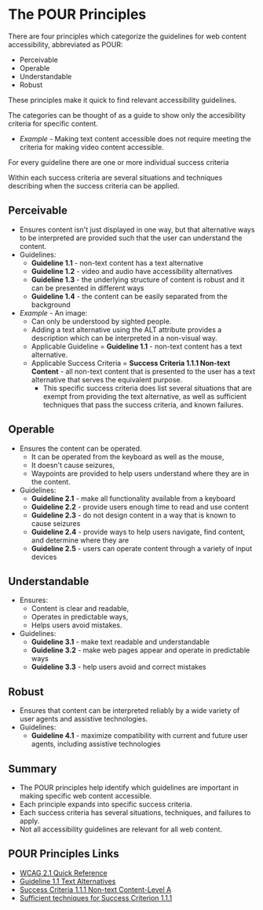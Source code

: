 # The POUR Principles

There are four principles which categorize the guidelines for web content accessibility, abbreviated as POUR:
- Perceivable
- Operable
- Understandable
- Robust


These principles make it quick to find relevant accessibility guidelines.


The categories can be thought of as a guide to show only the accesibility criteria for specific content.
- *Example* - Making text content accessible does not require meeting the criteria for making video content accessible.


For every guideline there are one or more individual success criteria


Within each success criteria are several situations and techniques describing when the success criteria can be applied.


## Perceivable

- Ensures content isn't just displayed in one way, but that alternative ways to be interpreted are provided such that the user can understand the content.
- Guidelines:
    + __Guideline 1.1__ - non-text content has a text alternative
    + __Guideline 1.2__ - video and audio have accessibility alternatives
    + __Guideline 1.3__ - the underlying structure of content is robust and it can be presented in different ways
    + __Guideline 1.4__ - the content can be easily separated from the background
- *Example* - An image:
    + Can only be understood by sighted people.
    + Adding a text alternative using the ALT attribute provides a description which can be interpreted in a non-visual way.
    + Applicable Guideline = __Guideline 1.1__ - non-text content has a text alternative.
    + Applicable Success Criteria = __Success Criteria 1.1.1 Non-text Content__ - all non-text content that is presented to the user has a text alternative that serves the equivalent purpose.
        * This specific success criteria does list several situations that are exempt from providing the text alternative, as well as sufficient techniques that pass the success criteria, and known failures.


## Operable

- Ensures the content can be operated.
    + It can be operated from the keyboard as well as the mouse,
    + It doesn't cause seizures,
    + Waypoints are provided to help users understand where they are in the content.
- Guidelines:
    + __Guideline 2.1__ - make all functionality available from a keyboard
    + __Guideline 2.2__ - provide users enough time to read and use content
    + __Guideline 2.3__ - do not design content in a way that is known to cause seizures
    + __Guideline 2.4__ - provide ways to help users navigate, find content, and determine where they are
    + __Guideline 2.5__ - users can operate content through a variety of input devices


## Understandable

- Ensures:
    + Content is clear and readable,
    + Operates in predictable ways,
    + Helps users avoid mistakes.
- Guidelines:
    + __Guideline 3.1__ - make text readable and understandable
    + __Guideline 3.2__ - make web pages appear and operate in predictable ways
    + __Guideline 3.3__ - help users avoid and correct mistakes


## Robust

- Ensures that content can be interpreted reliably by a wide variety of user agents and assistive technologies.
- Guidelines:
    + __Guideline 4.1__ - maximize compatibility with current and future user agents, including assistive technologies


## Summary

- The POUR principles help identify which guidelines are important in making specific web content accessible.
- Each principle expands into specific success criteria.
- Each success criteria has several situations, techniques, and failures to apply.
- Not all accessibility guidelines are relevant for all web content.


## POUR Principles Links

- [WCAG 2.1 Quick Reference](https://www.w3.org/WAI/WCAG21/quickref/)
- [Guideline 1.1 Text Alternatives](https://www.w3.org/WAI/WCAG21/quickref/#text-alternatives)
- [Success Criteria 1.1.1 Non-text Content-Level A](https://www.w3.org/WAI/WCAG21/quickref/#qr-text-equiv-all)
- [Sufficient techniques for Success Criterion 1.1.1](https://www.w3.org/WAI/WCAG21/quickref/?showtechniques=111#sc-111-sufficient-head)
